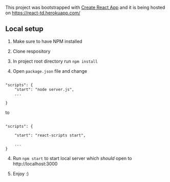 
This project was bootstrapped with [Create React App](https://github.com/facebook/create-react-app) and it is being hosted on https://react-td.herokuapp.com/

  

## Local setup

1. Make sure to have NPM installed

2. Clone respository

3. In project root directory run `npm install`

4. Open `package.json` file and change

```

"scripts": {
	"start": "node server.js",
	...

}
```

to

```

"scripts": {

	"start": "react-scripts start",

	...
}
```

4. Run `npm start` to start local server which *should* open to http://localhost:3000

5. Enjoy :)